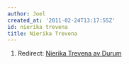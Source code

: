 ```yaml
---
author: Joel
created_at: '2011-02-24T13:17:55Z'
id: nierika trevena
title: Nierika Trevena
---
```

1.  Redirect: [Nierika Trevena av Durum]

  [Nierika Trevena av Durum]: Nierika_Trevena_av_Durum